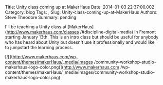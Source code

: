 Title: Unity class coming up at MakerHaus
Date: 2014-01-03 22:37:00.002
Category: blog
Tags: , 
Slug: Unity-class-coming-up-at-MakerHaus
Authors: Steve Theodore
Summary: pending

I'll be teaching a Unity class at [MakerHaus](http://www.makerhaus.com/classes
/#discipline-digital-media) in Fremont starting January 13th.  This is an
intro class but should be useful for anybody who has heard about Unity but
doesn't use it professionally and would like to jumpstart the learning
process.  
  

[![](http://www.makerhaus.com/wp-content/themes/makerHaus/_media/images
/community-workshop-studio-makerhaus-logo-color.png)](http://www.makerhaus.com
/wp-content/themes/makerHaus/_media/images/community-workshop-studio-
makerhaus-logo-color.png)

  


